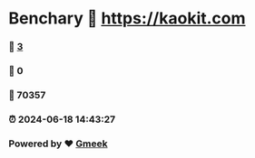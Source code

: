 # Benchary :link: https://kaokit.com 
### :page_facing_up: [3](https://kaokit.com/tag.html) 
### :speech_balloon: 0 
### :hibiscus: 70357 
### :alarm_clock: 2024-06-18 14:43:27 
### Powered by :heart: [Gmeek](https://github.com/Meekdai/Gmeek)
